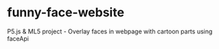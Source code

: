 # funny-face-website
P5.js &amp; ML5 project - Overlay faces in webpage with cartoon parts using faceApi
